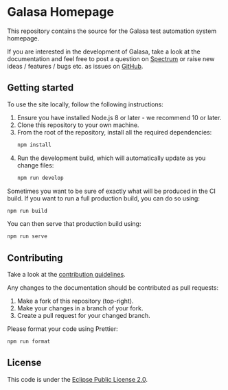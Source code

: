 # Galasa Homepage

This repository contains the source for the Galasa test automation system homepage.

If you are interested in the development of Galasa, take a look at the documentation and feel free to post a question on [Spectrum](https://spectrum.chat/galasa?tab=posts) or raise new ideas / features / bugs etc. as issues on [GitHub](https://github.com/galasa-dev/projectmanagement).

## Getting started

To use the site locally, follow the following instructions:

1. Ensure you have installed Node.js 8 or later - we recommend 10 or later.
1. Clone this repository to your own machine.
1. From the root of the repository, install all the required dependencies:
    ```sh
    npm install
    ```
1. Run the development build, which will automatically update as you change files:
    ```sh
    npm run develop
    ```

Sometimes you want to be sure of exactly what will be produced in the CI build. If you want to run a full production build, you can do so using:
```sh
npm run build
```

You can then serve that production build using:
```sh
npm run serve
```

## Contributing

Take a look at the [contribution guidelines](https://github.com/galasa-dev/projectmanagement/blob/master/contributing.md).

Any changes to the documentation should be contributed as pull requests:

1. Make a fork of this repository (top-right).
1. Make your changes in a branch of your fork.
1. Create a pull request for your changed branch.

Please format your code using Prettier:
```sh
npm run format
```

## License

This code is under the [Eclipse Public License 2.0](https://github.com/galasa-dev/maven/blob/master/LICENSE).
